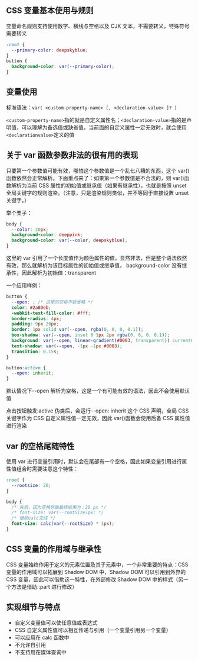 ## CSS 变量基本使用与规则

变量命名规则支持使用数字、横线与空格以及 CJK 文本，不需要转义，特殊符号需要转义

```css
:root {
  --primary-color: deepskyblue;
}
button {
  background-color: var(--primary-color);
}
```

## 变量使用

标准语法：`var( <custom-property-name> [, <declaration-value> ]? )`

`<custom-property-name>`指的就是自定义属性名；`<declaration-value>`指的是声明值，可以理解为备选值或缺省值，当前面的自定义属性一定无效时，就会使用`<declarationvalue>`定义的值

## 关于 var 函数参数非法的很有用的表现

只要第一个参数值可能有效，哪怕这个参数值是一个乱七八糟的东西，这个 var()函数依然会正常解析。下面重点来了：如果第一个参数值是不合法的，则 var()函数解析为当前 CSS 属性的初始值或继承值（如果有继承性），也就是按照 unset 全局关键字的规则渲染。（注意，只是渲染规则类似，并不等同于直接设置 unset 关键字。）

举个栗子：

```css
body {
  --color: 20px;
  background-color: deeppink;
  background-color: var(--color, deepskyblue);
}
```

这里的 var 引用了一个长度值作为颜色属性的值，显然非法，但是整个语法依然有效，那么就解析为该目标属性的初始值或继承值， background-color 没有继承性，因此解析为初始值：transparent

一个应用样例：

```css
button {
  --open: ; /* 这里的空格不能省略 */
  color: #2a80eb;
  -webkit-text-fill-color: #fff;
  border-radius: 4px;
  padding: 9px 20px;
  border: 1px solid var(--open, rgba(0, 0, 0, 0.1));
  box-shadow: var(--open, inset 0 1px 2px rgba(0, 0, 0, 0.1));
  background: var(--open, linear-gradient(#0003, transparent)) currentColor;
  text-shadow: var(--open, -1px -1px #0003);
  transition: 0.15s;
}

button:active {
  --open: inherit;
}
```

默认情况下--open 解析为空格，这是一个有可能有效的语法，因此不会使用默认值

点击按钮触发:active 伪类后，会运行--open: inherit 这个 CSS 声明，全局 CSS 关键字作为 CSS 自定义属性值一定无效，因此 var()函数会使用后备 CSS 属性值进行渲染

## var 的空格尾随特性

使用 var 进行变量引用时，默认会在尾部有一个空格，因此如果变量引用进行属性值组合时需要注意这个特性：

```css
:root {
  --rootsize: 20;
}

body {
  /* 失败，因为空格导致最终结果为：20 px */
  /* font-size: var(--rootSize)px; */
  /* 借助calc完成 */
  font-size: calc(var(--rootSize) * 1px);
}
```

## CSS 变量的作用域与继承性

CSS 变量始终作用于定义的元素位置及其子元素中，一个非常重要的特点：CSS 变量的作用域可以拓展到 Shadow DOM 中，Shadow DOM 可以引用到外界的 CSS 变量，因此可以借助这一特性，在外部修改 Shadow DOM 中的样式（另一个方法是借助::part 进行修改）

## 实现细节与特点

- 自定义变量值可以使任意值或表达式
- CSS 自定义属性值可以相互传递与引用（一个变量引用另一个变量）
- 可以应用在 calc 函数中
- 不允许自引用
- 不支持用在媒体查询中
